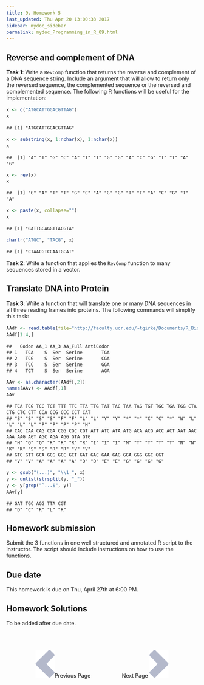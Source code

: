 ```yaml
---
title: 9. Homework 5
last_updated: Thu Apr 20 13:00:33 2017
sidebar: mydoc_sidebar
permalink: mydoc_Programming_in_R_09.html
---
```


## Reverse and complement of DNA

__Task 1__: Write a `RevComp` function that returns the reverse and complement of a DNA sequence string. Include an argument that will allow to return only the reversed sequence, the complemented sequence or the reversed and complemented sequence. The following R functions will be useful for the implementation: 


```r
x <- c("ATGCATTGGACGTTAG")  
x
```

```
## [1] "ATGCATTGGACGTTAG"
```

```r
x <- substring(x, 1:nchar(x), 1:nchar(x)) 
x
```

```
##  [1] "A" "T" "G" "C" "A" "T" "T" "G" "G" "A" "C" "G" "T" "T" "A" "G"
```

```r
x <- rev(x) 
x
```

```
##  [1] "G" "A" "T" "T" "G" "C" "A" "G" "G" "T" "T" "A" "C" "G" "T" "A"
```

```r
x <- paste(x, collapse="")
x
```

```
## [1] "GATTGCAGGTTACGTA"
```

```r
chartr("ATGC", "TACG", x) 
```

```
## [1] "CTAACGTCCAATGCAT"
```

__Task 2__: Write a function that applies the `RevComp` function to many sequences stored in a vector.

## Translate DNA into Protein

__Task 3__: Write a function that will translate one or many DNA sequences in all three reading frames into proteins. The following commands will simplify this task:


```r
AAdf <- read.table(file="http://faculty.ucr.edu/~tgirke/Documents/R_BioCond/My_R_Scripts/AA.txt", header=TRUE, sep="\t") 
AAdf[1:4,]
```

```
##   Codon AA_1 AA_3 AA_Full AntiCodon
## 1   TCA    S  Ser  Serine       TGA
## 2   TCG    S  Ser  Serine       CGA
## 3   TCC    S  Ser  Serine       GGA
## 4   TCT    S  Ser  Serine       AGA
```

```r
AAv <- as.character(AAdf[,2]) 
names(AAv) <- AAdf[,1] 
AAv
```

```
## TCA TCG TCC TCT TTT TTC TTA TTG TAT TAC TAA TAG TGT TGC TGA TGG CTA CTG CTC CTT CCA CCG CCC CCT CAT 
## "S" "S" "S" "S" "F" "F" "L" "L" "Y" "Y" "*" "*" "C" "C" "*" "W" "L" "L" "L" "L" "P" "P" "P" "P" "H" 
## CAC CAA CAG CGA CGG CGC CGT ATT ATC ATA ATG ACA ACG ACC ACT AAT AAC AAA AAG AGT AGC AGA AGG GTA GTG 
## "H" "Q" "Q" "R" "R" "R" "R" "I" "I" "I" "M" "T" "T" "T" "T" "N" "N" "K" "K" "S" "S" "R" "R" "V" "V" 
## GTC GTT GCA GCG GCC GCT GAT GAC GAA GAG GGA GGG GGC GGT 
## "V" "V" "A" "A" "A" "A" "D" "D" "E" "E" "G" "G" "G" "G"
```

```r
y <- gsub("(...)", "\\1_", x) 
y <- unlist(strsplit(y, "_")) 
y <- y[grep("^...$", y)] 
AAv[y] 
```

```
## GAT TGC AGG TTA CGT 
## "D" "C" "R" "L" "R"
```

## Homework submission
Submit the 3 functions in one well structured and annotated R script to the instructor. The script should include instructions on how to use the functions.

## Due date

This homework is due on Thu, April 27th at 6:00 PM.

## Homework Solutions

To be added after due date.
<!--
See [here](https://drive.google.com/file/d/0B-lLYVUOliJFWlBhb2xNOWdfS0U/view?usp=sharing)
-->

<br><br><center><a href="mydoc_Programming_in_R_08.html"><img src="images/left_arrow.png" alt="Previous page."></a>Previous Page &nbsp; &nbsp; &nbsp; &nbsp; &nbsp; &nbsp; &nbsp; &nbsp; &nbsp; &nbsp; Next Page
<a href="mydoc_Programming_in_R_10.html"><img src="images/right_arrow.png" alt="Next page."></a></center>
